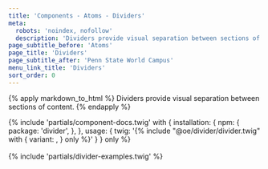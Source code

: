 ```yaml
---
title: 'Components - Atoms - Dividers'
meta:
  robots: 'noindex, nofollow'
  description: 'Dividers provide visual separation between sections of content.'
page_subtitle_before: 'Atoms'
page_title: 'Dividers'
page_subtitle_after: 'Penn State World Campus'
menu_link_title: 'Dividers'
sort_order: 0
---
```

{% apply markdown_to_html %}
  Dividers provide visual separation between sections of content.
{% endapply %}

{% include 'partials/component-docs.twig' with {
  installation: {
    npm: {
      package: 'divider',
    },
  },
  usage: {
    twig: '{% include "@oe/divider/divider.twig" with {
  variant: <variant>,
} only %}'
  }
} only %}
<br>
<br>
{% include 'partials/divider-examples.twig' %}
